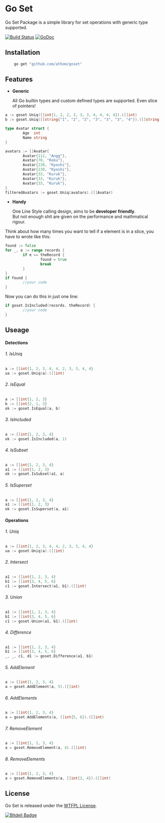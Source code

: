 # Go Set

Go Set Package is a simple library for set operations with generic type supported.

[![Build Status](https://api.travis-ci.org/athom/goset.png?branch=master)](https://travis-ci.org/athom/goset)
[![GoDoc](https://godoc.org/github.com/athom/goset?status.png)](http://godoc.org/github.com/athom/goset)


## Installation

```bash
	go get "github.com/athom/goset"
```

## Features

- **Generic**

  All Go builtin types and custom defined types are supported.
  Even slice of pointers!

```go
a := goset.Uniq([]int{1, 2, 2, 3, 3, 3, 4, 4, 4, 4}).([]int)
b := goset.Uniq([]string{"1", "2", "2", "3", "3", "3", "4"}).([]string)

type Avatar struct {
        Age  int
        Name string
}

avatars := []Avatar{
        Avatar{112, "Angg"},
        Avatar{70, "Roku"},
        Avatar{230, "Kyoshi"},
        Avatar{230, "Kyoshi"},
        Avatar{33, "Kuruk"},
        Avatar{33, "Kuruk"},
        Avatar{33, "Kuruk"},
}
filteredAvatars := goset.Uniq(avatars).([]Avatar)
```

- **Handy**

  One Line Style calling design, aims to be **developer friendly**.   
  But not enough shit are given on the performance and mathmatical rigour.

Think about how many times you want to tell if a element is in a slice, you have to wrote like this:

```go
found := false
for _, e := range records {
        if e == theRecord {
                found = true
                break
        }
}
if found {
        //your code
}
```

Now you can do this in just one line:

```go
if goset.IsIncluded(records, theRecord) {
        //your code
}
```


## Useage

#### Detections

###### 1. IsUniq

```go
a := []int{1, 2, 3, 4, 4, 2, 3, 3, 4, 4}
ua := goset.Uniq(a).([]int)
```

###### 2. IsEqual

```go
a := []int{1, 2, 3}
b := []int{2, 1, 3}
ok := goset.IsEqual(a, b)
```

###### 3. IsIncluded

```go
a := []int{1, 2, 3, 4}
ok := goset.IsIncluded(a, 1)
```

###### 4. IsSubset

```go
a := []int{1, 2, 3, 4}
a1 := []int{1, 2, 3}
ok := goset.IsSubset(a1, a)
```

###### 5. IsSuperset

```go
a := []int{1, 2, 3, 4}
a1 := []int{1, 2, 3}
ok := goset.IsSuperset(a, a1)
```


#### Operations

###### 1. Uniq

```go
a := []int{1, 2, 3, 4, 4, 2, 3, 3, 4, 4}
ua := goset.Uniq(a).([]int)
```

###### 2. Intersect 

```go
a1 := []int{1, 2, 3, 4}
b1 := []int{3, 4, 5, 6}
c1 := goset.Intersect(a1, b1).([]int)
```

###### 3. Union

```go
a1 := []int{1, 2, 3, 4}
b1 := []int{3, 4, 5, 6}
c1 := goset.Union(a1, b1).([]int)
```

###### 4. Difference

```go
a1 := []int{1, 2, 3, 4}
b1 := []int{3, 4, 5, 6}
_, _, c1, d1 := goset.Difference(a1, b1)
```

###### 5. AddElement

```go
a := []int{1, 2, 3, 4}
a = goset.AddElement(a, 5).([]int)
```

###### 6. AddElements

```go
a := []int{1, 2, 3, 4}
a = goset.AddElements(a, []int{5, 6}).([]int)
```

###### 7. RemoveElement

```go
a := []int{1, 2, 3, 4}
a = goset.RemoveElement(a, 4).([]int)
```

###### 8. RemoveElements

```go
a := []int{1, 2, 3, 4}
a = goset.RemoveElements(a, []int{3, 4}).([]int)
```



## License

Go Set is released under the [WTFPL License](http://www.wtfpl.net/txt/copying).


[![Bitdeli Badge](https://d2weczhvl823v0.cloudfront.net/athom/goset/trend.png)](https://bitdeli.com/free "Bitdeli Badge")

